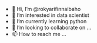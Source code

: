 - 👋 Hi, I’m @rokyarifinnaibaho
- 👀 I’m interested in data scientist
- 🌱 I’m currently learning python
- 💞️ I’m looking to collaborate on ...
- 📫 How to reach me ...

<!---
rokyarifinnaibaho/rokyarifinnaibaho is a ✨ special ✨ repository because its `README.md` (this file) appears on your GitHub profile.
You can click the Preview link to take a look at your changes.
--->
